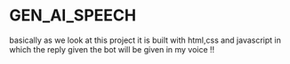 # GEN_AI_SPEECH
basically as we look at this project it is built with html,css and javascript in which the reply given the bot will be given in my voice !!

